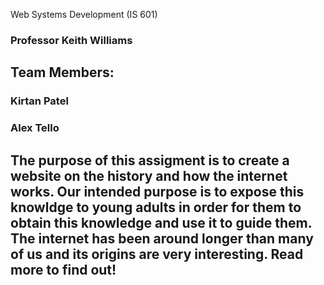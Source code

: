 Web Systems Development (IS 601)

### Professor Keith Williams

## Team Members:

### Kirtan Patel

### Alex Tello

## The purpose of this assigment is to create a website on the history and how the internet works. Our intended purpose is to expose this knowldge to young adults in order for them to obtain this knowledge and use it to guide them. The internet has been around longer than many of us and its origins are very interesting. Read more to find out!
